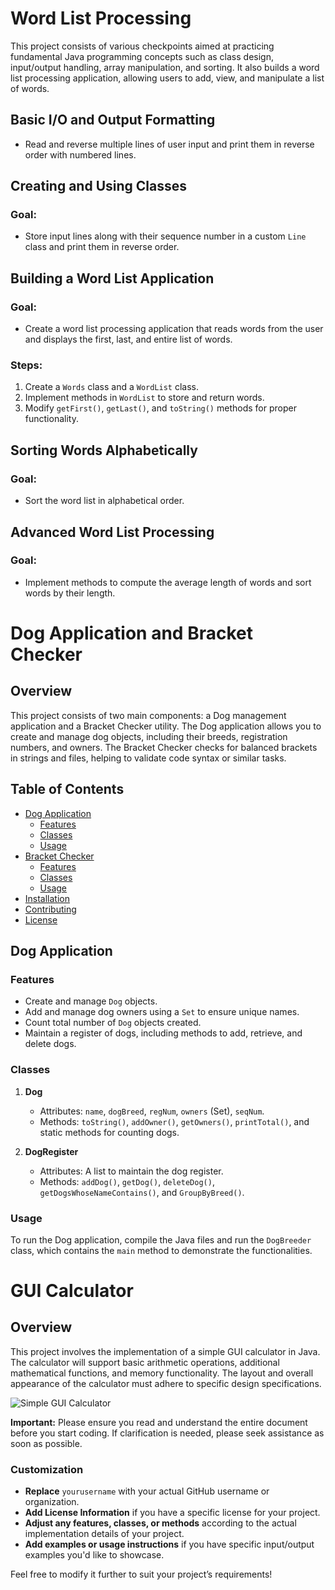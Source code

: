 # Word List Processing

This project consists of various checkpoints aimed at practicing fundamental Java programming concepts such as class design, input/output handling, array manipulation, and sorting. It also builds a word list processing application, allowing users to add, view, and manipulate a list of words.

## Basic I/O and Output Formatting

- Read and reverse multiple lines of user input and print them in reverse order with numbered lines.

## Creating and Using Classes

### Goal:
- Store input lines along with their sequence number in a custom `Line` class and print them in reverse order.


## Building a Word List Application

### Goal:
- Create a word list processing application that reads words from the user and displays the first, last, and entire list of words.

### Steps:
1. Create a `Words` class and a `WordList` class.
2. Implement methods in `WordList` to store and return words.
3. Modify `getFirst()`, `getLast()`, and `toString()` methods for proper functionality.


## Sorting Words Alphabetically

### Goal:
- Sort the word list in alphabetical order.

## Advanced Word List Processing

### Goal:
- Implement methods to compute the average length of words and sort words by their length.


# Dog Application and Bracket Checker

## Overview

This project consists of two main components: a Dog management application and a Bracket Checker utility. The Dog application allows you to create and manage dog objects, including their breeds, registration numbers, and owners. The Bracket Checker checks for balanced brackets in strings and files, helping to validate code syntax or similar tasks.

## Table of Contents

- [Dog Application](#dog-application)
  - [Features](#features)
  - [Classes](#classes)
  - [Usage](#usage)
- [Bracket Checker](#bracket-checker)
  - [Features](#features-1)
  - [Classes](#classes-1)
  - [Usage](#usage-1)
- [Installation](#installation)
- [Contributing](#contributing)
- [License](#license)

## Dog Application

### Features

- Create and manage `Dog` objects.
- Add and manage dog owners using a `Set` to ensure unique names.
- Count total number of `Dog` objects created.
- Maintain a register of dogs, including methods to add, retrieve, and delete dogs.

### Classes

1. **Dog**
   - Attributes: `name`, `dogBreed`, `regNum`, `owners` (Set<String>), `seqNum`.
   - Methods: `toString()`, `addOwner()`, `getOwners()`, `printTotal()`, and static methods for counting dogs.

2. **DogRegister**
   - Attributes: A list to maintain the dog register.
   - Methods: `addDog()`, `getDog()`, `deleteDog()`, `getDogsWhoseNameContains()`, and `GroupByBreed()`.

### Usage

To run the Dog application, compile the Java files and run the `DogBreeder` class, which contains the `main` method to demonstrate the functionalities.

# GUI Calculator

## Overview

This project involves the implementation of a simple GUI calculator in Java. The calculator will support basic arithmetic operations, additional mathematical functions, and memory functionality. The layout and overall appearance of the calculator must adhere to specific design specifications.

![Simple GUI Calculator](../assets/finished_calculator.png "Simple GUI Calculator")

**Important:** Please ensure you read and understand the entire document before you start coding. If clarification is needed, please seek assistance as soon as possible.



### Customization
- **Replace** `yourusername` with your actual GitHub username or organization.
- **Add License Information** if you have a specific license for your project.
- **Adjust any features, classes, or methods** according to the actual implementation details of your project.
- **Add examples or usage instructions** if you have specific input/output examples you'd like to showcase.

Feel free to modify it further to suit your project’s requirements!
